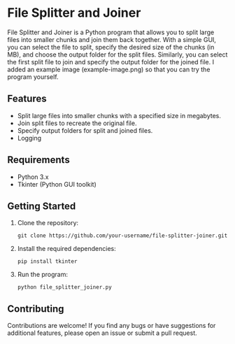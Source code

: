 # File Splitter and Joiner

File Splitter and Joiner is a Python program that allows you to split large files into smaller chunks and join them back together. With a simple GUI, you can select the file to split, specify the desired size of the chunks (in MB), and choose the output folder for the split files. Similarly, you can select the first split file to join and specify the output folder for the joined file. I added an example image (example-image.png) so that you can try the program yourself.

## Features

- Split large files into smaller chunks with a specified size in megabytes.
- Join split files to recreate the original file.
- Specify output folders for split and joined files.
- Logging

## Requirements

- Python 3.x
- Tkinter (Python GUI toolkit)

## Getting Started

1. Clone the repository:

   ```
   git clone https://github.com/your-username/file-splitter-joiner.git
   ```

2. Install the required dependencies:

   ```
   pip install tkinter
   ```

3. Run the program:

   ```
   python file_splitter_joiner.py
   ```

## Contributing

Contributions are welcome! If you find any bugs or have suggestions for additional features, please open an issue or submit a pull request.
